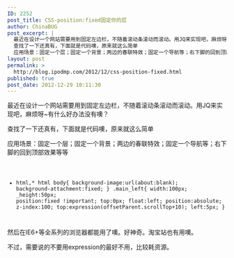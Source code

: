 ```yaml
---
ID: 2252
post_title: CSS-position:fixed固定你的层
author: ChinaBUG
post_excerpt: |
  最近在设计一个网站需要用到固定左边栏，不随着滚动条滚动而滚动。用JQ来实现吧，麻烦呀~有什么好办法没有噢？
  查找了一下还真有，下面就是代码噢，原来就这么简单
  应用场景：固定一个层；固定一个背景；两边的春联特效；固定一个导航等；右下脚的回到顶部效果等等
layout: post
permalink: >
  http://blog.ipodmp.com/2012/12/css-position-fixed.html
published: true
post_date: 2012-12-29 10:11:30
---
```

最近在设计一个网站需要用到固定左边栏，不随着滚动条滚动而滚动。用JQ来实现吧，麻烦呀~有什么好办法没有噢？

查找了一下还真有，下面就是代码噢，原来就这么简单

应用场景：固定一个层；固定一个背景；两边的春联特效；固定一个导航等；右下脚的回到顶部效果等等
<code>
* html,* html body{
background-image:url(about:blank);
background-attachment:fixed;
}
.main_left{
width:100px;
_height:50px;
position:fixed !important;
top:0px;
float:left;
position:absolute;
z-index:100;
top:expression(offsetParent.scrollTop+10);
left:5px;
}
</code>
然后在IE6+等全系列的浏览器都能用了噢。好神奇。淘宝站也有用噢。

不过，需要说的不要用expression的最好不用，比较耗资源。